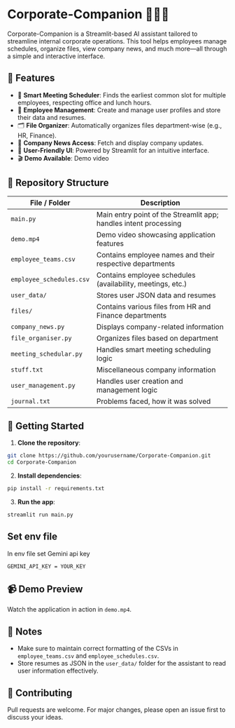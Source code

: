 # Corporate-Companion 🧑‍💼🤖

Corporate-Companion is a Streamlit-based AI assistant tailored to streamline internal corporate operations. This tool helps employees manage schedules, organize files, view company news, and much more—all through a simple and interactive interface.

## 🔧 Features

* 📅 **Smart Meeting Scheduler**: Finds the earliest common slot for multiple employees, respecting office and lunch hours.
* 👥 **Employee Management**: Create and manage user profiles and store their data and resumes.
* 🗂️ **File Organizer**: Automatically organizes files department-wise (e.g., HR, Finance).
* 📰 **Company News Access**: Fetch and display company updates.
* 📂 **User-Friendly UI**: Powered by Streamlit for an intuitive interface.
* 🎬 **Demo Available**: Demo video

## 📁 Repository Structure

| File / Folder | Description |
|--------------|-------------|
| `main.py` | Main entry point of the Streamlit app; handles intent processing |
| `demo.mp4` | Demo video showcasing application features |
| `employee_teams.csv` | Contains employee names and their respective departments |
| `employee_schedules.csv` | Contains employee schedules (availability, meetings, etc.) |
| `user_data/` | Stores user JSON data and resumes |
| `files/` | Contains various files from HR and Finance departments |
| `company_news.py` | Displays company-related information |
| `file_organiser.py` | Organizes files based on department |
| `meeting_schedular.py` | Handles smart meeting scheduling logic |
| `stuff.txt` | Miscellaneous company information |
| `user_management.py` | Handles user creation and management logic |
|  `journal.txt`   |  Problems faced, how it was solved |

## 🚀 Getting Started

1. **Clone the repository**:
```bash
git clone https://github.com/yourusername/Corporate-Companion.git
cd Corporate-Companion
```

2. **Install dependencies**:
```bash
pip install -r requirements.txt
```

3. **Run the app**:
```bash
streamlit run main.py
```

## Set env file 
In env file set Gemini api key
```bash
GEMINI_API_KEY = YOUR_KEY
```

## 📹 Demo Preview
Watch the application in action in `demo.mp4`.

## 📌 Notes
* Make sure to maintain correct formatting of the CSVs in `employee_teams.csv` and `employee_schedules.csv`.
* Store resumes as JSON in the `user_data/` folder for the assistant to read user information effectively.

## 🤝 Contributing
Pull requests are welcome. For major changes, please open an issue first to discuss your ideas.
